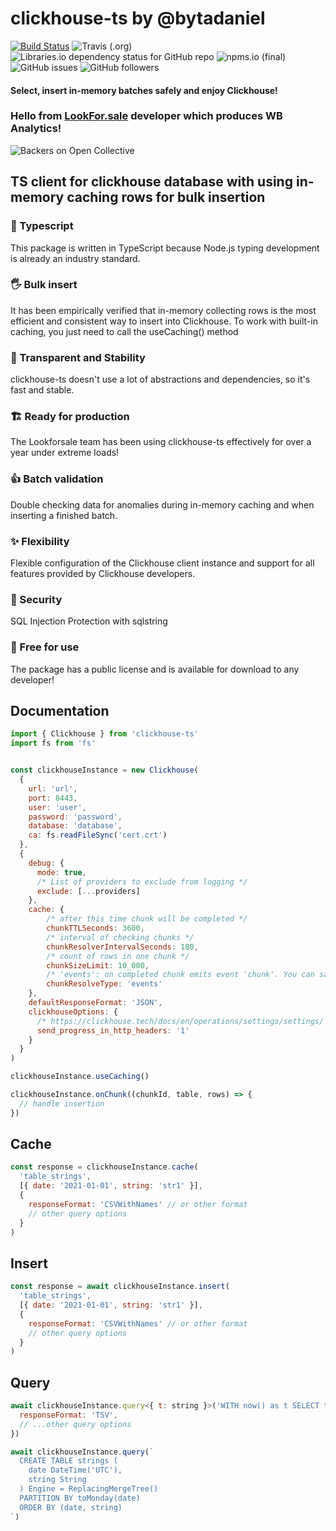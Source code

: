 # clickhouse-ts by @bytadaniel

[![Build Status](https://app.travis-ci.com/bytadaniel/clickhouse-ts.svg?branch=master)](https://app.travis-ci.com/bytadaniel/clickhouse-ts?style=for-the-badge)
![Travis (.org)](https://img.shields.io/travis/bytadaniel/clickhouse-ts?style=for-the-badge)
![Libraries.io dependency status for GitHub repo](https://img.shields.io/librariesio/github/bytadaniel/clickhouse-ts?style=for-the-badge)
![npms.io (final)](https://img.shields.io/npms-io/final-score/clickhouse-ts?style=for-the-badge)
![GitHub issues](https://img.shields.io/github/issues/bytadaniel/clickhouse-ts?style=for-the-badge)
![GitHub followers](https://img.shields.io/github/followers/bytadaniel?style=social)

#### Select, insert in-memory batches safely and enjoy Clickhouse!

### Hello from [LookFor.sale](https://lookforsale.ru) developer which produces WB Analytics!
![Backers on Open Collective](https://lookforsale.ru/wp-content/uploads/2021/06/lfsw.jpg)

## TS client for clickhouse database with using in-memory caching rows for bulk insertion

### 💙 Typescript
This package is written in TypeScript because Node.js typing development is already an industry standard.
### 🖐 Bulk insert
It has been empirically verified that in-memory collecting rows is the most efficient and consistent way to insert into Clickhouse. To work with built-in caching, you just need to call the useCaching() method
### 💪 Transparent and Stability
clickhouse-ts doesn't use a lot of abstractions and dependencies, so it's fast and stable.
### 🏗 Ready for production
The Lookforsale team has been using clickhouse-ts effectively for over a year under extreme loads!
### 👍 Batch validation
Double checking data for anomalies during in-memory caching and when inserting a finished batch.
### ✨ Flexibility
Flexible configuration of the Clickhouse client instance and support for all features provided by Clickhouse developers.
### 🔐 Security
SQL Injection Protection with sqlstring
### 🌈 Free for use
The package has a public license and is available for download to any developer!


## Documentation

```js
import { Clickhouse } from 'clickhouse-ts'
import fs from 'fs'


const clickhouseInstance = new Clickhouse(
  {
    url: 'url',
    port: 8443,
    user: 'user',
    password: 'password',
    database: 'database',
    ca: fs.readFileSync('cert.crt')
  },
  {
    debug: {
      mode: true,
      /* List of providers to exclude from logging */
      exclude: [...providers]
    },
    cache: {
        /* after this time chunk will be completed */ 
        chunkTTLSeconds: 3600,
        /* interval of checking chunks */
        chunkResolverIntervalSeconds: 180,
        /* count of rows in one chunk */
        chunkSizeLimit: 10_000,
        /* 'events': on completed chunk emits event 'chunk'. You can save rows as you want */
        chunkResolveType: 'events'
    },
    defaultResponseFormat: 'JSON',
    clickhouseOptions: {
      /* https://clickhouse.tech/docs/en/operations/settings/settings/ */
      send_progress_in_http_headers: '1'
    }
  }
)

clickhouseInstance.useCaching()

clickhouseInstance.onChunk((chunkId, table, rows) => {
  // handle insertion
})
```

## Cache
```js
const response = clickhouseInstance.cache(
  'table_strings',
  [{ date: '2021-01-01', string: 'str1' }],
  {
    responseFormat: 'CSVWithNames' // or other format
    // other query options
  }
)
```

## Insert
```js
const response = await clickhouseInstance.insert(
  'table_strings',
  [{ date: '2021-01-01', string: 'str1' }],
  {
    responseFormat: 'CSVWithNames' // or other format
    // other query options
  }
)
```

## Query

```js
await clickhouseInstance.query<{ t: string }>('WITH now() as t SELECT t', {
  responseFormat: 'TSV',
  // ...other query options
})

await clickhouseInstance.query(`
  CREATE TABLE strings (
    date DateTime('UTC'),
    string String
  ) Engine = ReplacingMergeTree()
  PARTITION BY toMonday(date)
  ORDER BY (date, string)
`)
```